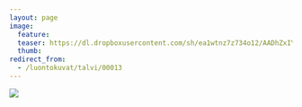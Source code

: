 ```yaml
---
layout: page
image:
  feature:
  teaser: https://dl.dropboxusercontent.com/sh/ea1wtnz7z734o12/AADhZxIY7_1HPAogbBStwQAqa/luontokuvat/talvi/IMG_20140316_080411-245px.jpg
  thumb:
redirect_from:
  - /luontokuvat/talvi/00013
---
```


[![](https://dl.dropboxusercontent.com/sh/ea1wtnz7z734o12/AAAs8MmwxEfT_YSU0prsjeKka/luontokuvat/talvi/IMG_20140316_080411-800px.jpg)](https://dl.dropboxusercontent.com/sh/ea1wtnz7z734o12/AAB9LQDIarkS-XhN9E4aXkm9a/luontokuvat/talvi/IMG_20140316_080411.jpg)
